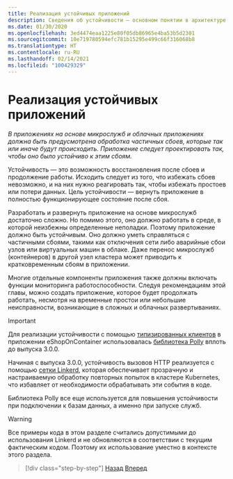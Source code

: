 ```yaml
---
title: Реализация устойчивых приложений
description: Сведения об устойчивости — основном понятии в архитектуре микрослужб. Вам необходимо знать, как правильно обрабатывать возникающие временные сбои.
ms.date: 01/30/2020
ms.openlocfilehash: 3ed4474eaa1225e80f05db86965e4ba53b5d2301
ms.sourcegitcommit: 10e719780594efc781b15295e499c66f316068b8
ms.translationtype: HT
ms.contentlocale: ru-RU
ms.lasthandoff: 02/14/2021
ms.locfileid: "100429329"
---
```

# <a name="implement-resilient-applications"></a>Реализация устойчивых приложений

*В приложениях на основе микрослужб и облачных приложениях должна быть предусмотрена обработка частичных сбоев, которые так или иначе будут происходить. Приложение следует проектировать так, чтобы оно было устойчиво к этим сбоям.*

Устойчивость — это возможность восстановления после сбоев и продолжение работы. Исходить следует из того, что избежать сбоев невозможно, и на них нужно реагировать так, чтобы избежать простоев или потери данных. Цель устойчивости — вернуть приложение в полностью функционирующее состояние после сбоя.

Разработать и развернуть приложение на основе микрослужб достаточно сложно. Но помимо этого, оно должно работать в среде, в которой неизбежны определенные неполадки. Поэтому приложение должно быть устойчивым. Оно должно уметь справляться с частичными сбоями, такими как отключения сети либо аварийные сбои узлов или виртуальных машин в облаке. Даже перенос микрослужб (контейнеров) в другой узел кластера может приводить к кратковременным сбоям в приложении.

Многие отдельные компоненты приложения также должны включать функции мониторинга работоспособности. Следуя рекомендациям этой главы, можно создать приложение, которое будет продолжать работать, несмотря на временные простои или небольшие неисправности, возникающие в сложных и облачных развертываниях.

>[!IMPORTANT]
> Для реализации устойчивости с помощью [типизированных клиентов](./use-httpclientfactory-to-implement-resilient-http-requests.md) в приложении eShopOnContainer использовалась [библиотека Polly](https://thepollyproject.azurewebsites.net/) вплоть до выпуска 3.0.0.
>
> Начиная с выпуска 3.0.0, устойчивость вызовов HTTP реализуется с помощью [сетки Linkerd](https://linkerd.io/), которая обеспечивает прозрачную и настраиваемую обработку повторных попыток в кластере Kubernetes, что избавляет от необходимости обрабатывать эти события в коде.
>
> Библиотека Polly все еще используется для повышения устойчивости при подключении к базам данных, а именно при запуске служб.

>[!WARNING]
> Все примеры кода в этом разделе считались допустимыми до использования Linkerd и не обновляются в соответствии с текущим фактическим кодом. Поэтому их использование уместно в контексте этого раздела.

>[!div class="step-by-step"]
>[Назад](../microservice-ddd-cqrs-patterns/microservice-application-layer-implementation-web-api.md)
>[Вперед](handle-partial-failure.md)
